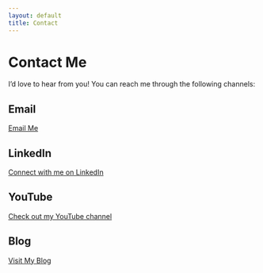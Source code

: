 ```yaml
---
layout: default
title: Contact
---
```


# Contact Me

I’d love to hear from you! You can reach me through the following channels:


## Email  

<a href="mailto:mazarakiseug@gmail.com">
  <i class="fas fa-envelope"></i> Email Me
</a>


## LinkedIn

<a href="https://www.linkedin.com/in/eugene-mazarakis/" target="_blank">
  <i class="fab fa-linkedin"></i> Connect with me on LinkedIn
</a>


## YouTube

<a href="https://www.youtube.com/channel/UCyyA04JdqnbClje58REOtoA" target="_blank">
  <i class="fab fa-youtube"></i> Check out my YouTube channel
</a>


## Blog

<a href="https://the-1nf0rmant.blogspot.com/" target="_blank">
  <i class="fas fa-blog"></i> Visit My Blog
</a>
